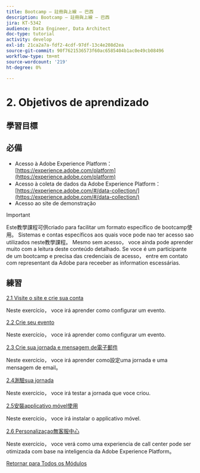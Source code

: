 ```yaml
---
title: Bootcamp — 註冊與上線 — 巴西
description: Bootcamp — 註冊與上線 — 巴西
jira: KT-5342
audience: Data Engineer, Data Architect
doc-type: tutorial
activity: develop
exl-id: 21ca2a7a-fdf2-4cdf-97df-13c4e208d2ea
source-git-commit: 90f7621536573f60ac6585404b1ac0e49cb08496
workflow-type: tm+mt
source-wordcount: '219'
ht-degree: 0%

---
```


# 2. Objetivos de aprendizado

## 學習目標

## 必備

- Acesso à Adobe Experience Platform： [https://experience.adobe.com/platform](https://experience.adobe.com/platform)
- Acesso à coleta de dados da Adobe Experience Platform： [https://experience.adobe.com/#/data-collection/](https://experience.adobe.com/#/data-collection/)
- Acesso ao site de demonstração

>[!IMPORTANT]
>
>Este教學課程可供criado para facilitar um formato específico de bootcamp使用。 Sistemas e contas específicos aos quais voce pode nao ter acesso sao utilizados neste教學課程。 Mesmo sem acesso， voce ainda pode aprender muito com a leitura deste conteúdo detalhado. Se voce é um participante de um bootcamp e precisa das credenciais de acesso， entre em contato com representant da Adobe para receeber as information escessárias.

## 練習

[2.1 Visite o site e crie sua conta](./ex1.md)

Neste exercício， voce irá aprender como configurar um evento.

[2.2 Crie seu evento](./ex2.md)

Neste exercício， voce irá aprender como configurar um evento.

[2.3 Crie sua jornada e mensagem de電子郵件](./ex3.md)

Neste exercício， voce irá aprender como設定uma jornada e uma mensagem de email。

[2.4測驗sua jornada](./ex4.md)

Neste exercício， voce irá testar a jornada que voce criou.

[2.5安裝applicativo móvel使用](./ex5.md)

Neste exercício， voce irá instalar o applicativo móvel.

[2.6 Personalizaçao無客服中心](./ex6.md)

Neste exercício， voce verá como uma experiencia de call center pode ser otimizada com base na inteligencia da Adobe Experience Platform。

[Retornar para Todos os Módulos](../../overview.md)
